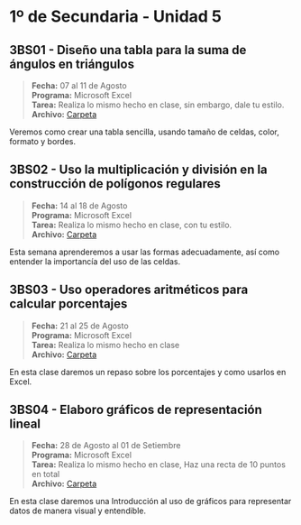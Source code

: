 # 1º de Secundaria - Unidad 5

## 3BS01 - Diseño una tabla para la suma de ángulos en triángulos

> **Fecha:** 07 al 11 de Agosto<br> **Programa:** Microsoft Excel<br> **Tarea:** Realiza lo mismo hecho en clase, sin embargo, dale tu estilo.<br> **Archivo:** [Carpeta](https://app.box.com/s/3yelumaa4ifg1d9uurs0lnixdg5p338i)

Veremos como crear una tabla sencilla, usando tamaño de celdas, color, formato y bordes. 

## 3BS02 - Uso la multiplicación y división en la construcción de polígonos regulares

> **Fecha:** 14 al 18 de Agosto<br> **Programa:** Microsoft Excel<br> **Tarea:** Realiza lo mismo hecho en clase, con tu estilo.<br> **Archivo:** [Carpeta](https://app.box.com/s/3yelumaa4ifg1d9uurs0lnixdg5p338i)

Esta semana aprenderemos a usar las formas adecuadamente, así como entender la importancía del uso de las celdas.

## 3BS03 - Uso operadores aritméticos para calcular porcentajes

> **Fecha:** 21 al 25 de Agosto<br> **Programa:** Microsoft Excel<br> **Tarea:** Realiza lo mismo hecho en clase<br> **Archivo:** [Carpeta](https://app.box.com/s/3yelumaa4ifg1d9uurs0lnixdg5p338i)

En esta clase daremos un repaso sobre los porcentajes y como usarlos en Excel.

<div class="currentTheme">

## 3BS04 - Elaboro gráficos de representación lineal

> **Fecha:** 28 de Agosto al 01 de Setiembre<br> **Programa:** Microsoft Excel<br> **Tarea:** Realiza lo mismo hecho en clase, Haz una recta de 10 puntos en total<br> **Archivo:** [Carpeta](https://app.box.com/s/3yelumaa4ifg1d9uurs0lnixdg5p338i)

En esta clase daremos una Introducción al uso de gráficos para representar datos de manera visual y entendible.

</div>